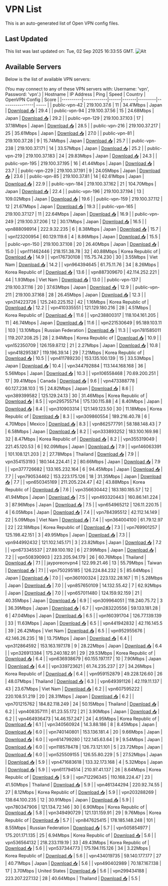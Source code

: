 # VPN List

This is an auto-generated list of Open VPN config files.

## Last Updated

This list was last updated on: Tue, 02 Sep 2025 16:33:55 GMT.
![Alt](https://repobeats.axiom.co/api/embed/186b98318ef1479477931607c1ad7d823f12451f.svg "Repobeats analytics image")

## Available Servers

Below is the list of available VPN servers:

(You may connect to any of these VPN servers with: Username: 'vpn', Password: 'vpn'.)
| Hostname | IP Address | Ping | Speed | Country | OpenVPN Config | Score |
|----------|------------|------|-------|---------|----------------| ----- |
| public-vpn-42 | 219.100.37.6 | 11 | 34.41Mbps | Japan | [Download 📥](./configs/server_0_JP.ovpn) | 29.4 |
| public-vpn-94 | 219.100.37.56 | 15 | 24.68Mbps | Japan | [Download 📥](./configs/server_1_JP.ovpn) | 29.2 |
| public-vpn-129 | 219.100.37.103 | 17 | 37.18Mbps | Japan | [Download 📥](./configs/server_2_JP.ovpn) | 28.5 |
| public-vpn-216 | 219.100.37.217 | 25 | 35.61Mbps | Japan | [Download 📥](./configs/server_3_JP.ovpn) | 27.0 |
| public-vpn-81 | 219.100.37.28 | 9 | 15.74Mbps | Japan | [Download 📥](./configs/server_4_JP.ovpn) | 25.7 |
| public-vpn-238 | 219.100.37.171 | 14 | 33.57Mbps | Japan | [Download 📥](./configs/server_5_JP.ovpn) | 25.2 |
| public-vpn-219 | 219.100.37.183 | 24 | 29.83Mbps | Japan | [Download 📥](./configs/server_6_JP.ovpn) | 24.3 |
| public-vpn-195 | 219.100.37.195 | 16 | 41.44Mbps | Japan | [Download 📥](./configs/server_7_JP.ovpn) | 23.7 |
| public-vpn-229 | 219.100.37.191 | 9 | 24.05Mbps | Japan | [Download 📥](./configs/server_8_JP.ovpn) | 23.6 |
| public-vpn-85 | 219.100.37.81 | 14 | 62.61Mbps | Japan | [Download 📥](./configs/server_9_JP.ovpn) | 22.9 |
| public-vpn-184 | 219.100.37.162 | 21 | 104.70Mbps | Japan | [Download 📥](./configs/server_10_JP.ovpn) | 22.4 |
| public-vpn-196 | 219.100.37.194 | 13 | 109.02Mbps | Japan | [Download 📥](./configs/server_11_JP.ovpn) | 19.6 |
| public-vpn-159 | 219.100.37.112 | 12 | 21.67Mbps | Japan | [Download 📥](./configs/server_12_JP.ovpn) | 19.3 |
| public-vpn-165 | 219.100.37.127 | 11 | 22.64Mbps | Japan | [Download 📥](./configs/server_13_JP.ovpn) | 16.9 |
| public-vpn-249 | 219.100.37.206 | 12 | 30.17Mbps | Japan | [Download 📥](./configs/server_14_JP.ovpn) | 16.5 |
| vpn888098914 | 222.9.32.235 | 6 | 8.38Mbps | Japan | [Download 📥](./configs/server_15_JP.ovpn) | 15.7 |
| vpn123200954 | 60.129.119.6 | 4 | 8.86Mbps | Japan | [Download 📥](./configs/server_16_JP.ovpn) | 15.5 |
| public-vpn-150 | 219.100.37.108 | 20 | 26.40Mbps | Japan | [Download 📥](./configs/server_17_JP.ovpn) | 15.0 |
| vpn111462446 | 218.151.38.78 | 32 | 40.88Mbps | Korea Republic of | [Download 📥](./configs/server_18_KR.ovpn) | 14.9 |
| vpn176730108 | 115.75.74.230 | 30 | 3.55Mbps | Viet Nam | [Download 📥](./configs/server_19_VN.ovpn) | 14.2 |
| vpn964394645 | 61.75.11.76 | 34 | 8.26Mbps | Korea Republic of | [Download 📥](./configs/server_20_KR.ovpn) | 13.6 |
| vpn887309670 | 42.114.252.221 | 44 | 1.93Mbps | Viet Nam | [Download 📥](./configs/server_21_VN.ovpn) | 13.0 |
| public-vpn-137 | 219.100.37.116 | 20 | 37.63Mbps | Japan | [Download 📥](./configs/server_22_JP.ovpn) | 12.9 |
| public-vpn-211 | 219.100.37.168 | 28 | 26.45Mbps | Japan | [Download 📥](./configs/server_23_JP.ovpn) | 12.3 |
| vpn314223726 | 125.240.225.152 | 42 | 1.16Mbps | Korea Republic of | [Download 📥](./configs/server_24_KR.ovpn) | 12.2 |
| vpn410335551 | 121.129.180.216 | 28 | 4.51Mbps | Korea Republic of | [Download 📥](./configs/server_25_KR.ovpn) | 11.6 |
| vpn238800317 | 118.104.161.205 | 11 | 46.74Mbps | Japan | [Download 📥](./configs/server_26_JP.ovpn) | 11.6 |
| vpn221530649 | 95.189.103.11 | 103 | 13.10Mbps | Russian Federation | [Download 📥](./configs/server_27_RU.ovpn) | 11.3 |
| vpn781585011 | 119.207.208.25 | 28 | 2.94Mbps | Korea Republic of | [Download 📥](./configs/server_28_KR.ovpn) | 10.9 |
| vpn152350709 | 126.159.87.12 | 21 | 2.27Mbps | Japan | [Download 📥](./configs/server_29_JP.ovpn) | 10.8 |
| vpn418295387 | 119.196.39.14 | 29 | 7.21Mbps | Korea Republic of | [Download 📥](./configs/server_30_KR.ovpn) | 10.5 |
| vpn411789230 | 153.135.100.139 | 15 | 33.53Mbps | Japan | [Download 📥](./configs/server_31_JP.ovpn) | 10.4 |
| vpn344792884 | 113.144.168.168 | 36 | 5.56Mbps | Japan | [Download 📥](./configs/server_32_JP.ovpn) | 10.3 |
| vpn106558468 | 70.69.200.251 | 17 | 39.41Mbps | Canada | [Download 📥](./configs/server_33_CA.ovpn) | 9.6 |
| vpn473388778 | 60.127.238.103 | 15 | 24.82Mbps | Japan | [Download 📥](./configs/server_34_JP.ovpn) | 8.6 |
| vpn389399582 | 125.129.24.13 | 30 | 31.46Mbps | Korea Republic of | [Download 📥](./configs/server_35_KR.ovpn) | 8.5 |
| vpn295755714 | 175.130.115.88 | 4 | 8.40Mbps | Japan | [Download 📥](./configs/server_36_JP.ovpn) | 8.4 |
| vpn310903314 | 121.149.123.50 | 30 | 11.18Mbps | Korea Republic of | [Download 📥](./configs/server_37_KR.ovpn) | 8.3 |
| vpn309860554 | 189.216.40.78 | 6 | 4.70Mbps | Mexico | [Download 📥](./configs/server_38_MX.ovpn) | 8.3 |
| vpn862577791 | 58.188.148.43 | 7 | 6.58Mbps | Japan | [Download 📥](./configs/server_39_JP.ovpn) | 8.2 |
| vpn333893252 | 183.100.169.98 | 32 | 8.47Mbps | Korea Republic of | [Download 📥](./configs/server_40_KR.ovpn) | 8.2 |
| vpn355319049 | 221.45.120.53 | 6 | 92.09Mbps | Japan | [Download 📥](./configs/server_41_JP.ovpn) | 7.9 |
| vpn146063391 | 101.108.121.203 | 2 | 27.78Mbps | Thailand | [Download 📥](./configs/server_42_TH.ovpn) | 7.9 |
| vpn354153193 | 180.144.224.41 | 2 | 80.66Mbps | Japan | [Download 📥](./configs/server_43_JP.ovpn) | 7.9 |
| vpn377726682 | 133.165.232.164 | 6 | 94.45Mbps | Japan | [Download 📥](./configs/server_44_JP.ovpn) | 7.7 |
| vpn790534462 | 153.223.175.126 | 18 | 31.35Mbps | Japan | [Download 📥](./configs/server_45_JP.ovpn) | 7.7 |
| vpn650345169 | 211.205.224.47 | 42 | 43.88Mbps | Korea Republic of | [Download 📥](./configs/server_46_KR.ovpn) | 7.6 |
| vpn356630442 | 183.180.185.57 | 12 | 41.94Mbps | Japan | [Download 📥](./configs/server_47_JP.ovpn) | 7.5 |
| vpn493320443 | 160.86.141.224 | 3 | 87.96Mbps | Japan | [Download 📥](./configs/server_48_JP.ovpn) | 7.5 |
| vpn654965212 | 126.11.220.15 | 4 | 6.05Mbps | Japan | [Download 📥](./configs/server_49_JP.ovpn) | 7.4 |
| vpn784395512 | 42.112.14.149 | 22 | 5.09Mbps | Viet Nam | [Download 📥](./configs/server_50_VN.ovpn) | 7.4 |
| vpn364004100 | 61.79.12.97 | 22 | 22.18Mbps | Korea Republic of | [Download 📥](./configs/server_51_KR.ovpn) | 7.3 |
| vpn769901257 | 125.198.42.151 | 3 | 49.95Mbps | Japan | [Download 📥](./configs/server_52_JP.ovpn) | 7.3 |
| vpn944992432 | 121.102.145.171 | 3 | 23.82Mbps | Japan | [Download 📥](./configs/server_53_JP.ovpn) | 7.2 |
| vpn673345537 | 27.89.100.192 | 6 | 27.99Mbps | Japan | [Download 📥](./configs/server_54_JP.ovpn) | 7.2 |
| vpn508390903 | 223.205.94.179 | 26 | 60.76Mbps | Thailand | [Download 📥](./configs/server_55_TH.ovpn) | 7.1 |
| jayporeonvpn4 | 122.99.21.46 | 13 | 55.79Mbps | Taiwan | [Download 📥](./configs/server_56_TW.ovpn) | 7.1 |
| vpn750295185 | 126.224.84.232 | 5 | 85.64Mbps | Japan | [Download 📥](./configs/server_57_JP.ovpn) | 7.0 |
| vpn360100324 | 223.132.28.167 | 11 | 5.28Mbps | Japan | [Download 📥](./configs/server_58_JP.ovpn) | 7.0 |
| vpn857650109 | 14.132.55.42 | 7 | 62.92Mbps | Japan | [Download 📥](./configs/server_59_JP.ovpn) | 7.0 |
| vpn657011480 | 124.159.92.159 | 21 | 40.35Mbps | Japan | [Download 📥](./configs/server_60_JP.ovpn) | 6.9 |
| vpn309964051 | 118.240.75.72 | 3 | 36.39Mbps | Japan | [Download 📥](./configs/server_61_JP.ovpn) | 6.7 |
| vpn283220556 | 59.133.181.28 | 6 | 47.04Mbps | Japan | [Download 📥](./configs/server_62_JP.ovpn) | 6.5 |
| vpn160391704 | 126.77.139.139 | 33 | 11.63Mbps | Japan | [Download 📥](./configs/server_63_JP.ovpn) | 6.5 |
| vpn441942832 | 42.116.145.5 | 39 | 26.42Mbps | Viet Nam | [Download 📥](./configs/server_64_VN.ovpn) | 6.5 |
| vpn952955676 | 42.146.26.235 | 18 | 13.75Mbps | Japan | [Download 📥](./configs/server_65_JP.ovpn) | 6.4 |
| vpn312864592 | 153.163.197.178 | 9 | 28.22Mbps | Japan | [Download 📥](./configs/server_66_JP.ovpn) | 6.4 |
| vpn326913384 | 175.240.182.91 | 29 | 29.53Mbps | Korea Republic of | [Download 📥](./configs/server_67_KR.ovpn) | 6.4 |
| vpn636938679 | 60.155.197.117 | 10 | 7.90Mbps | Japan | [Download 📥](./configs/server_68_JP.ovpn) | 6.4 |
| vpn339723621 | 61.74.235.237 | 27 | 34.26Mbps | Korea Republic of | [Download 📥](./configs/server_69_KR.ovpn) | 6.4 |
| vpn959152879 | 49.228.126.60 | 26 | 48.07Mbps | Thailand | [Download 📥](./configs/server_70_TH.ovpn) | 6.3 |
| vpn649391126 | 42.119.11.137 | 43 | 23.67Mbps | Viet Nam | [Download 📥](./configs/server_71_VN.ovpn) | 6.2 |
| vpn607595222 | 220.108.51.219 | 20 | 28.31Mbps | Japan | [Download 📥](./configs/server_72_JP.ovpn) | 6.2 |
| vpn701215762 | 184.82.118.249 | 24 | 50.15Mbps | Thailand | [Download 📥](./configs/server_73_TH.ovpn) | 6.2 |
| vpn408357111 | 61.23.55.172 | 21 | 3.90Mbps | Japan | [Download 📥](./configs/server_74_JP.ovpn) | 6.2 |
| vpn464936473 | 14.46.157.247 | 24 | 4.95Mbps | Korea Republic of | [Download 📥](./configs/server_75_KR.ovpn) | 6.1 |
| vpn340560924 | 14.3.88.186 | 8 | 8.45Mbps | Japan | [Download 📥](./configs/server_76_JP.ovpn) | 6.0 |
| vpn740140801 | 153.136.181.4 | 20 | 9.66Mbps | Japan | [Download 📥](./configs/server_77_JP.ovpn) | 6.0 |
| vpn614799280 | 122.145.63.64 | 9 | 9.54Mbps | Japan | [Download 📥](./configs/server_78_JP.ovpn) | 6.0 |
| vpn118578478 | 126.73.121.101 | 5 | 23.72Mbps | Japan | [Download 📥](./configs/server_79_JP.ovpn) | 6.0 |
| vpn525509155 | 126.55.80.229 | 5 | 27.52Mbps | Japan | [Download 📥](./configs/server_80_JP.ovpn) | 5.9 |
| vpn471683618 | 133.32.173.168 | 4 | 5.32Mbps | Japan | [Download 📥](./configs/server_81_JP.ovpn) | 5.9 |
| vpn611794514 | 210.97.41.137 | 26 | 8.64Mbps | Korea Republic of | [Download 📥](./configs/server_82_KR.ovpn) | 5.9 |
| vpn712296345 | 110.168.224.47 | 23 | 41.50Mbps | Thailand | [Download 📥](./configs/server_83_TH.ovpn) | 5.9 |
| vpn461344294 | 220.92.74.55 | 27 | 8.12Mbps | Korea Republic of | [Download 📥](./configs/server_84_KR.ovpn) | 5.9 |
| vpn203288269 | 138.64.100.235 | 12 | 30.91Mbps | Japan | [Download 📥](./configs/server_85_JP.ovpn) | 5.9 |
| vpn780347906 | 121.134.72.146 | 30 | 6.90Mbps | Korea Republic of | [Download 📥](./configs/server_86_KR.ovpn) | 5.8 |
| vpn349490729 | 121.131.159.91 | 29 | 9.76Mbps | Korea Republic of | [Download 📥](./configs/server_87_KR.ovpn) | 5.7 |
| vpn847625415 | 178.185.148.248 | 101 | 8.55Mbps | Russian Federation | [Download 📥](./configs/server_88_RU.ovpn) | 5.7 |
| vpn505854977 | 175.201.171.135 | 25 | 6.94Mbps | Korea Republic of | [Download 📥](./configs/server_89_KR.ovpn) | 5.6 |
| vpn536564132 | 218.233.119.19 | 33 | 49.43Mbps | Korea Republic of | [Download 📥](./configs/server_90_KR.ovpn) | 5.6 |
| vpn537344773 | 175.194.115.126 | 34 | 3.22Mbps | Korea Republic of | [Download 📥](./configs/server_91_KR.ovpn) | 5.6 |
| vpn434019735 | 59.140.177.177 | 27 | 40.71Mbps | Japan | [Download 📥](./configs/server_92_JP.ovpn) | 5.6 |
| vpn490402989 | 70.187.167.138 | 17 | 3.70Mbps | United States | [Download 📥](./configs/server_93_US.ovpn) | 5.6 |
| vpn299434188 | 223.207.227.132 | 28 | 40.64Mbps | Thailand | [Download 📥](./configs/server_94_TH.ovpn) | 5.5 |
